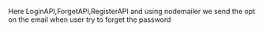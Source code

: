 Here LoginAPI,ForgetAPI,RegisterAPI and using nodemailer we send the opt on the email when user try to forget the password
